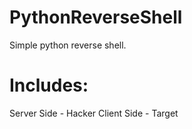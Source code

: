 # PythonReverseShell

Simple python reverse shell.

# Includes:
Server Side - Hacker
Client Side - Target


